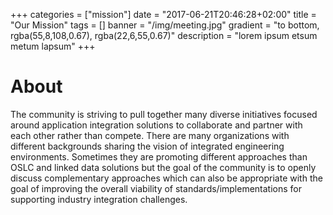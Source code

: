 +++
categories = ["mission"]
date = "2017-06-21T20:46:28+02:00"
title = "Our Mission"
tags = []
banner = "/img/meeting.jpg"
gradient = "to bottom, rgba(55,8,108,0.67), rgba(22,6,55,0.67)"
description = "lorem ipsum etsum metum lapsum"
+++

# About

The community is striving to pull together many diverse initiatives focused around application integration solutions to collaborate and partner with each other rather than compete. There are many organizations with different backgrounds sharing the vision of integrated engineering environments. Sometimes they are promoting different approaches than OSLC and linked data solutions but the goal of the community is to openly discuss complementary approaches which can also be appropriate with the goal of improving the overall viability of standards/implementations for supporting industry integration challenges.
